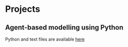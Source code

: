 # Projects

## Agent-based modelling using Python

Python and text files are available [here](https://github.com/lena-kilian/lena-kilian.github.io/tree/master/abm/GEOG5995M_CW1)

